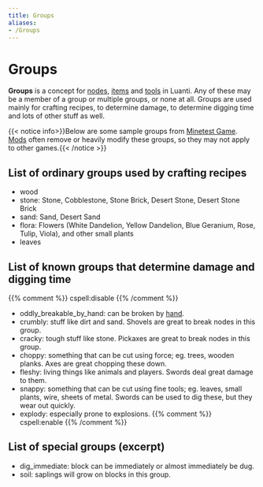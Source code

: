 ```yaml
---
title: Groups
aliases:
- /Groups
---
```


# Groups

**Groups** is a concept for [nodes](/for-players/nodes), [items](/for-players/items) and [tools](/for-players/tool) in Luanti. Any of these may be a member of a group or multiple groups, or none at all. Groups are used mainly for crafting recipes, to determine damage, to determine digging time and lots of other stuff as well.

{{< notice info>}}Below are some sample groups from [Minetest Game](https://content.luanti.org/packages/Minetest/minetest_game/). [Mods](/for-players/mods) often remove or heavily modify these groups, so they may not apply to other games.{{< /notice >}}

List of ordinary groups used by crafting recipes
-----------------------------------------------------------------------------------------------

*   wood
*   stone: Stone, Cobblestone, Stone Brick, Desert Stone, Desert Stone Brick
*   sand: Sand, Desert Sand
*   flora: Flowers (White Dandelion, Yellow Dandelion, Blue Geranium, Rose, Tulip, Viola), and other small plants
*   leaves

List of known groups that determine damage and digging time
-----------------------------------------------------------

{{% comment %}} cspell:disable {{% /comment %}}
*   oddly\_breakable\_by\_hand: can be broken by [hand](/hand).
*   crumbly: stuff like dirt and sand. Shovels are great to break nodes in this group.
*   cracky: tough stuff like stone. Pickaxes are great to break nodes in this group.
*   choppy: something that can be cut using force; eg. trees, wooden planks. Axes are great chopping these down.
*   fleshy: living things like animals and players. Swords deal great damage to them.
*   snappy: something that can be cut using fine tools; eg. leaves, small plants, wire, sheets of metal. Swords can be used to dig these, but they wear out quickly.
*   explody: especially prone to explosions.
{{% comment %}} cspell:enable {{% /comment %}}

List of special groups (excerpt)
--------------------------------

*   dig\_immediate: block can be immediately or almost immediately be dug.
*   soil: saplings will grow on blocks in this group.
